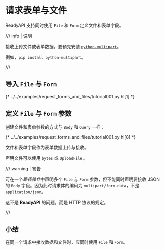 # 请求表单与文件

ReadyAPI 支持同时使用 `File` 和 `Form` 定义文件和表单字段。

/// info | 说明

接收上传文件或表单数据，要预先安装 <a href="https://github.com/Kludex/python-multipart" class="external-link" target="_blank">`python-multipart`</a>。

例如，`pip install python-multipart`。

///

## 导入 `File` 与 `Form`

{* ../../examples/request_forms_and_files/tutorial001.py hl[1] *}

## 定义 `File` 与 `Form` 参数

创建文件和表单参数的方式与 `Body` 和 `Query` 一样：

{* ../../examples/request_forms_and_files/tutorial001.py hl[8] *}

文件和表单字段作为表单数据上传与接收。

声明文件可以使用 `bytes` 或 `UploadFile` 。

/// warning | 警告

可在一个*路径操作*中声明多个 `File` 与 `Form` 参数，但不能同时声明要接收 JSON 的 `Body` 字段。因为此时请求体的编码为 `multipart/form-data`，不是 `application/json`。

这不是 **ReadyAPI** 的问题，而是 HTTP 协议的规定。

///

## 小结

在同一个请求中接收数据和文件时，应同时使用 `File` 和 `Form`。
